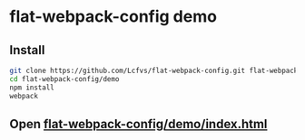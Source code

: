 # flat-webpack-config demo

## Install

```sh
git clone https://github.com/Lcfvs/flat-webpack-config.git flat-webpack-config
cd flat-webpack-config/demo
npm install
webpack
```

## Open [flat-webpack-config/demo/index.html](flat-webpack-config/demo/index.html)
